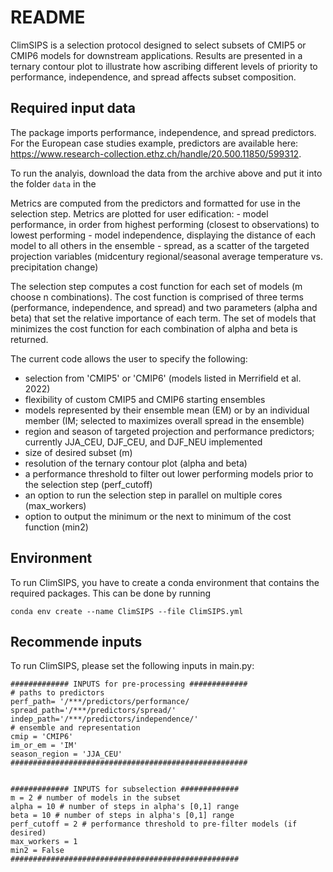 # README

ClimSIPS is a selection protocol designed to select subsets of CMIP5 or CMIP6 models for downstream applications. Results are presented in a ternary contour plot to illustrate how ascribing different levels of priority to performance, independence, and spread affects subset composition. 

## Required input data
The package imports performance, independence, and spread predictors. For the European case studies example, predictors are available here: 
https://www.research-collection.ethz.ch/handle/20.500.11850/599312.

To run the analyis, download the data from the archive above and put it into the folder `data` in the 

Metrics are computed from the predictors and formatted for use in the selection step. Metrics are plotted for user edification:
	- model performance, in order from highest performing (closest to observations) to lowest performing
	- model independence, displaying the distance of each model to all others in the ensemble
	- spread, as a scatter of the targeted projection variables (midcentury regional/seasonal average temperature vs. precipitation change)

The selection step computes a cost function for each set of models (m choose n combinations). The cost function is comprised of three terms (performance, independence, and spread) and two parameters (alpha and beta) that set the relative importance of each term. The set of models that minimizes the cost function for each combination of alpha and beta is returned. 

The current code allows the user to specify the following:

- selection from 'CMIP5' or 'CMIP6' (models listed in Merrifield et al. 2022)
- flexibility of custom CMIP5 and CMIP6 starting ensembles
- models represented by their ensemble mean (EM) or by an individual member (IM; selected to maximizes overall spread in the ensemble)
- region and season of targeted projection and performance predictors; currently JJA_CEU, DJF_CEU, and DJF_NEU implemented
- size of desired subset (m)
- resolution of the ternary contour plot (alpha and beta) 
- a performance threshold to filter out lower performing models prior to the selection step (perf_cutoff)
- an option to run the selection step in parallel on multiple cores (max_workers)
- option to output the minimum or the next to minimum of the cost function (min2)

## Environment

To run ClimSIPS, you have to create a conda environment that contains the required packages. This can be done by running

`conda env create --name ClimSIPS --file ClimSIPS.yml`

## Recommende inputs
To run ClimSIPS, please set the following inputs in main.py:
   
    ############# INPUTS for pre-processing #############
    # paths to predictors
    perf_path= '/***/predictors/performance/
    spread_path='/***/predictors/spread/'
    indep_path='/***/predictors/independence/'
    # ensemble and representation
    cmip = 'CMIP6' 
    im_or_em = 'IM'
    season_region = 'JJA_CEU' 
    #####################################################


    ############# INPUTS for subselection #############
    m = 2 # number of models in the subset
    alpha = 10 # number of steps in alpha's [0,1] range
    beta = 10 # number of steps in alpha's [0,1] range
    perf_cutoff = 2 # performance threshold to pre-filter models (if desired)
    max_workers = 1
    min2 = False
    ###################################################

